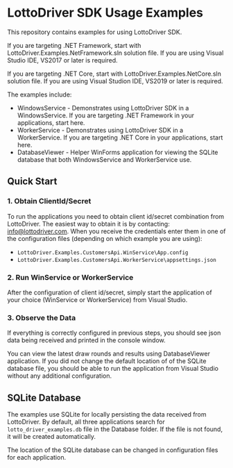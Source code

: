 # LottoDriver SDK Usage Examples

This repository contains examples for using LottoDriver SDK.

If you are targeting .NET Framework, start with LottoDriver.Examples.NetFramework.sln solution file. If you are using Visual Studio IDE, VS2017 or later is required.
  
If you are targeting .NET Core, start with LottoDriver.Examples.NetCore.sln solution file. If you are using Visual Studion IDE, VS2019 or later is required. 
  
The examples include:
- WindowsService - Demonstrates using LottoDriver SDK in a WindowsService. If you are targeting .NET Framework in your applications, start here.
- WorkerService - Demonstrates using LottoDriver SDK in a WorkerService. If you are targeting .NET Core in your applications, start here.
- DatabaseViewer - Helper WinForms application for viewing the SQLite database that both WindowsService and WorkerService use.

## Quick Start

### 1. Obtain ClientId/Secret

To run the applications you need to obtain client id/secret combination from LottoDriver. The easiest way to obtain it is by contacting: <info@lottodriver.com>.
When you receive the credentials enter them in one of the configuration files (depending on which example you are using):

- `LottoDriver.Examples.CustomersApi.WinService\App.config`
- `LottoDriver.Examples.CustomersApi.WorkerService\appsettings.json`

### 2. Run WinService or WorkerService

After the configuration of client id/secret, simply start the application of your choice (WinService or WorkerService) from Visual Studio. 

### 3. Observe the Data

If everything is correctly configured in previous steps, you should see json data being received and printed in the console window.

You can view the latest draw rounds and results using DatabaseViewer application. If you did not change the default location of of the SQLite database file,
you should be able to run the application from Visual Studio without any additional configuration.

## SQLite Database

The examples use SQLite for locally persisting the data received from LottoDriver. By default, all three applications search for
`lotto_driver_examples.db` file in the Database folder. If the file is not found, it will be created automatically.

The location of the SQLite database can be changed in configuration files for each application.
